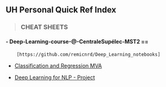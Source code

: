 
## UH Personal Quick Ref Index



>### CHEAT SHEETS
#### - Deep-Learning-course-@-CentraleSupélec-MST2 == 
        [https://github.com/remicnrd/Deep_Learning_notebooks]
* [Classification and Regression MVA](https://github.com/uhasan1/Quick-Ref-Cheat-Sheets/blob/Deep-Learning-course-%40-CentraleSup%C3%A9lec-MST2/Classification_Regression.ipynb)

* [Deep Learning for NLP - Project](https://github.com/uhasan1/Quick-Ref-Cheat-Sheets/blob/Deep-Learning-course-%40-CentraleSup%C3%A9lec-MST2/nlp_project.ipynb)
